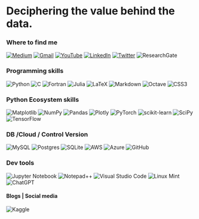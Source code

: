 # Deciphering the value behind the data.

### Where to find me

[![Medium](https://img.shields.io/badge/Medium-@carlosalvarezh-12100E]?style=plastic&logo=medium&logoColor=white&labelColor=101010&color=blue)](https://medium.com/@carlosalvarezh)
[![Gmail](https://img.shields.io/badge/Gmail-carlosalvarezh@gmail.com-D14836?style=plastic&logo=gmail&logoColor=red&labelColor=101010&color=green)](carlosalvarezh@gmail.com)
[![YouTube](https://img.shields.io/badge/YouTube-%23FF0000.svg?style=plastic&logo=YouTube&logoColor=red&labelColor=101010)](https://www.youtube.com/channel/UC5GiZmE3GKNjvv8R6Qew0bw)
[![LinkedIn](https://img.shields.io/badge/linkedin-carlosalvarez5-%230077B5.svg?style=plastic&logo=linkedin&logoColor=blue&labelColor=101010&color=teal)](https://www.linkedin.com/in/carlosalvarez5)
[![Twitter](https://img.shields.io/badge/Twitter-@alvarezhenao-%231DA1F2.svg?style=plastic&logo=Twitter&logoColor=blue&labelColor=101010)](https://twitter.com/alvarezhenao)
![ResearchGate](https://img.shields.io/badge/ResearchGate-00CCBB?style=plastic&logo=ResearchGate&logoColor=white&labelColor=101010)

### Programming skills

![Python](https://img.shields.io/badge/python-3670A0?style=plastic&logo=python&logoColor=white&labelColor=101010)
![C](https://img.shields.io/badge/c-%2300599C.svg?style=plastic&logo=c&logoColor=white&labelColor=101010)
![Fortran](https://img.shields.io/badge/Fortran-%23734F96.svg?style=plastic&logo=fortran&logoColor=white&labelColor=101010)
![Julia](https://img.shields.io/badge/-Julia-9558B2?style=plastic&logo=julia&logoColor=white&labelColor=101010)
![LaTeX](https://img.shields.io/badge/latex-%23008080.svg?style=plastic&logo=latex&logoColor=white&labelColor=101010)
![Markdown](https://img.shields.io/badge/markdown-%23000000.svg?style=plastic&logo=markdown&logoColor=white&labelColor=101010)
![Octave](https://img.shields.io/badge/OCTAVE-darkblue?style=plastic&logo=octave&logoColor=white&labelColor=101010)
![CSS3](https://img.shields.io/badge/css3-%231572B6.svg?style=plastic&logo=css3&logoColor=white&labelColor=101010)

### Python Ecosystem skills
![Matplotlib](https://img.shields.io/badge/Matplotlib-%23ffffff.svg?style=plastic&logo=Matplotlib&logoColor=white&labelColor=101010)
![NumPy](https://img.shields.io/badge/numpy-%23013243.svg?style=plastic&logo=numpy&logoColor=white&labelColor=101010)
![Pandas](https://img.shields.io/badge/pandas-%23150458.svg?style=plastic&logo=pandas&logoColor=white&labelColor=101010)
![Plotly](https://img.shields.io/badge/Plotly-%233F4F75.svg?style=plastic&logo=plotly&logoColor=white&labelColor=101010)
![PyTorch](https://img.shields.io/badge/PyTorch-%23EE4C2C.svg?style=plastic&logo=PyTorch&logoColor=white&labelColor=101010)
![scikit-learn](https://img.shields.io/badge/scikit--learn-%23F7931E.svg?style=plastic&logo=scikit-learn&logoColor=white&labelColor=101010)
![SciPy](https://img.shields.io/badge/SciPy-%230C55A5.svg?style=plastic&logo=scipy&logoColor=%white&labelColor=101010)
![TensorFlow](https://img.shields.io/badge/TensorFlow-%23FF6F00.svg?style=plastic&logo=TensorFlow&logoColor=white&labelColor=101010)

### DB /Cloud / Control Version

![MySQL](https://img.shields.io/badge/mysql-%2300f.svg?style=plastic&logo=mysql&logoColor=white&labelColor=101010)
![Postgres](https://img.shields.io/badge/postgres-%23316192.svg?style=plastic&logo=postgresql&logoColor=white&labelColor=101010)
![SQLite](https://img.shields.io/badge/sqlite-%2307405e.svg?style=fplastic&logo=sqlite&logoColor=white&labelColor=101010)
![AWS](https://img.shields.io/badge/AWS-%23FF9900.svg?style=fplastic&logo=amazon-aws&logoColor=white&labelColor=101010)
![Azure](https://img.shields.io/badge/azure-%230072C6.svg?style=plastic&logo=microsoftazure&logoColor=white&labelColor=101010)
![GitHub](https://img.shields.io/badge/github-%23121011.svg?style=plastic&logo=github&logoColor=white)

### Dev tools
![Jupyter Notebook](https://img.shields.io/badge/jupyter-%23FA0F00.svg?style=plastic&logo=jupyter&logoColor=white&labelColor=101010)
![Notepad++](https://img.shields.io/badge/Notepad++-90E59A.svg?style=plastic&logo=notepad%2b%2b&logoColor=white&labelColor=101010)
![Visual Studio Code](https://img.shields.io/badge/Visual%20Studio%20Code-0078d7.svg?style=plastic&logo=visual-studio-code&logoColor=white&labelColor=101010)
![Linux Mint](https://img.shields.io/badge/Linux%20Mint-87CF3E?style=plastic&logo=Linux%20Mint&logoColor=white&labelColor=101010)
![ChatGPT](https://img.shields.io/badge/chatGPT-74aa9c?style=plastic&logo=openai&logoColor=white&labelColor=101010)

#### Blogs | Social media
![Kaggle](https://img.shields.io/badge/Kaggle-035a7d?style=plastic&logo=kaggle&logoColor=white&labelColor=101010)


